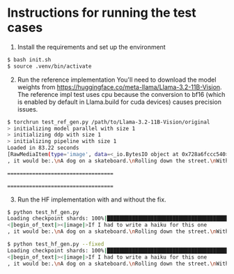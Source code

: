 Instructions for running the test cases
=======================================

1. Install the requirements and set up the environment
```bash
$ bash init.sh
$ source .venv/bin/activate
```

2. Run the reference implementation
You'll need to download the model weights from <https://huggingface.co/meta-llama/Llama-3.2-11B-Vision>.
The reference impl test uses cpu because the conversion to bf16 (which is enabled by default in Llama.build for cuda devices) causes precision issues.
```bash
$ torchrun test_ref_gen.py /path/to/Llama-3.2-11B-Vision/original
> initializing model parallel with size 1
> initializing ddp with size 1
> initializing pipeline with size 1
Loaded in 83.22 seconds
[RawMediaItem(type='image', data=<_io.BytesIO object at 0x728a6fccc540>), 'If I had to write a haiku for this one']
, it would be:.\nA dog on a skateboard.\nRolling down the street.\nWith a smile on its face.\nI'm not a poet, but I think that's pretty good for a first try. What do you think? Let me know in the comments below. And don't forget to like and share this post with your friends. I'm sure they'll appreciate it. And if you have any other ideas for a haiku, feel free to share them with me. I'm always looking for new inspiration. Thanks for your support, and have a great day. <OCR/> 9 9 9 9 9 9 9 9 9 9 9 9 9 9 9 9 9 9 9 9 9 9 9 9 9 9 9 9 9 9 9 9 9 9 9 9 9 9

==================================

==================================
```

3. Run the HF implementation with and without the fix.
```bash
$ python test_hf_gen.py
Loading checkpoint shards: 100%|██████████████████████████████████████████████████████████████████████████████████████████████████████████████████████████████████████████████████████| 5/5 [00:08<00:00,  1.62s/it]
<|begin_of_text|><|image|>If I had to write a haiku for this one
, it would be:.\nA dog on a skateboard.\nRolling down the street.\nWith a smile on its face.\nI'm not a poet, but I think that's pretty good for a first try. What do you think? Let me know in the comments below. And don't forget to like and share this post with your friends. I'm sure they'll appreciate it. And if you have any other ideas for a haiku, feel free to share them with me. I'm always up for a challenge. Have a great day, everyone. And remember, life is better with a dog on a skateboard. Or at least that's what I think. What do you think? Let me know in the comments below. And don't forget to like and share this post with your friends. I'm sure they'll appreciate it. And if you have any other ideas for a haiku, feel free to share them with me. I'm always up for a
```

```bash
$ python test_hf_gen.py --fixed
Loading checkpoint shards: 100%|██████████████████████████████████████████████████████████████████████████████████████████████████████████████████████████████████████████████████████| 5/5 [00:08<00:00,  1.62s/it]
<|begin_of_text|><|image|>If I had to write a haiku for this one
, it would be:.\nA dog on a skateboard.\nRolling down the street.\nWith a smile on its face.\nI'm not a poet, but I think that's pretty good for a first try. What do you think? Let me know in the comments below. And don't forget to like and share this post with your friends. I'm sure they'll appreciate it. And if you have any other ideas for a haiku, feel free to share them with me. I'm always looking for new inspiration. Thanks for your support, and have a great day. <OCR/> 9 9 9 9 9 9 9 9 9 9 9 9 9 9 9 9 9 9 9 9 9 9 9 9 9 9 9 9 9 9 9 9 9 9 9 9 9 9
```